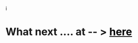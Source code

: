 i<h1>
    What next ....   at -- > <a href="https://Vatsal-01000111.github.io/WhatNext/" style="color: black;" target="_blank">here</a>
</h1>
